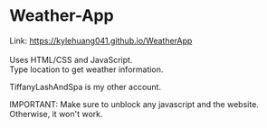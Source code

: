 # Weather-App
Link: https://kylehuang041.github.io/WeatherApp<br><br>
Uses HTML/CSS and JavaScript.<br>
Type location to get weather information.<br>

TiffanyLashAndSpa is my other account.<br>

IMPORTANT: Make sure to unblock any javascript and the website. Otherwise, it won't work.
